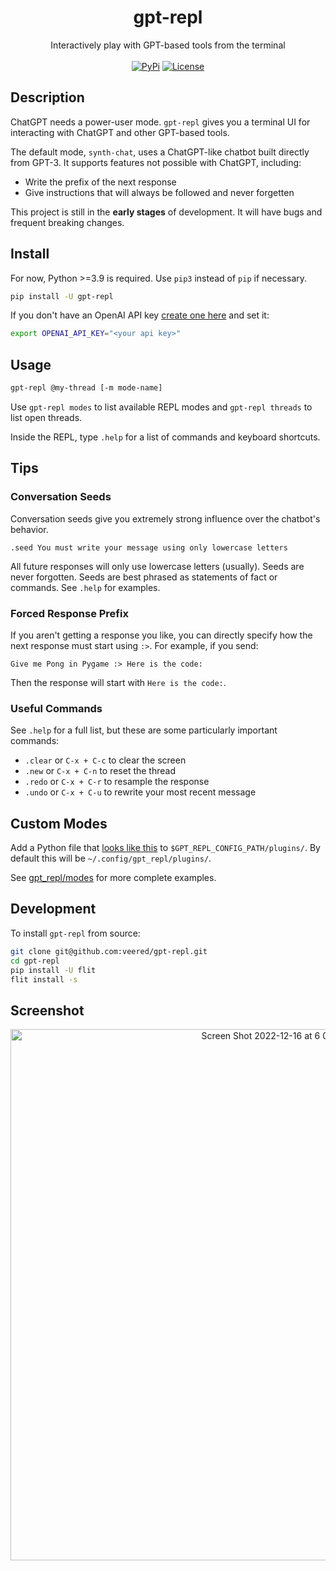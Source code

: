 <h1 align="center">gpt-repl</h1>
<p align="center">
    Interactively play with GPT-based tools from the terminal
    <br />
    <br />
    <a href="https://pypi.python.org/pypi/gpt-repl/"><img alt="PyPi" src="https://img.shields.io/pypi/v/gpt-repl.svg?style=flat-square"></a>
    <a href="https://github.com/veered/gpt-repl/blob/main/LICENSE"><img alt="License" src="https://img.shields.io/github/license/veered/gpt-repl.svg?style=flat-square"></a>
</p>

## Description
ChatGPT needs a power-user mode. `gpt-repl` gives you a terminal UI for interacting with ChatGPT and other GPT-based tools.

The default mode, `synth-chat`, uses a ChatGPT-like chatbot built directly from GPT-3. It supports features not possible with ChatGPT, including:
- Write the prefix of the next response
- Give instructions that will always be followed and never forgetten

This project is still in the **early stages** of development. It will have bugs and frequent breaking changes.

## Install

For now, Python >=3.9 is required. Use `pip3` instead of `pip` if necessary.

```bash
pip install -U gpt-repl
```

If you don't have an OpenAI API key [create one here](https://beta.openai.com/account/api-keys) and set it:
```bash
export OPENAI_API_KEY="<your api key>"
```

## Usage
```bash
gpt-repl @my-thread [-m mode-name]
```

Use `gpt-repl modes` to list available REPL modes and `gpt-repl threads` to list open threads.

Inside the REPL, type `.help` for a list of commands and keyboard shortcuts.

## Tips

### Conversation Seeds
Conversation seeds give you extremely strong influence over the chatbot's behavior.
```
.seed You must write your message using only lowercase letters
```
All future responses will only use lowercase letters (usually). Seeds are never forgotten. Seeds are best phrased as statements of fact or commands. See `.help` for examples.

### Forced Response Prefix
If you aren't getting a response you like, you can directly specify how the next response must start using `:>`. For example, if you send:
```
Give me Pong in Pygame :> Here is the code:
```
Then the response will start with `Here is the code:`.

### Useful Commands
See `.help` for a full list, but these are some particularly important commands:
- `.clear` or `C-x + C-c` to clear the screen
- `.new` or `C-x + C-n` to reset the thread
- `.redo`  or `C-x + C-r` to resample the response
- `.undo`  or `C-x + C-u` to rewrite your most recent message

## Custom Modes
Add a Python file that [looks like this](https://github.com/veered/gpt-repl/blob/main/examples/bruh_mode.py) to `$GPT_REPL_CONFIG_PATH/plugins/`. By default this will be `~/.config/gpt_repl/plugins/`.

See [gpt_repl/modes](https://github.com/veered/gpt-repl/tree/main/gpt_repl/modes) for more complete examples.

## Development
To install `gpt-repl` from source:
```bash
git clone git@github.com:veered/gpt-repl.git
cd gpt-repl
pip install -U flit
flit install -s
```

## Screenshot
<p align="center">
<img width="850" alt="Screen Shot 2022-12-16 at 6 09 31 PM" src="https://user-images.githubusercontent.com/247408/208211238-fe134de6-c3f3-4be2-b5bd-9f6bf3ec1fa3.png">
</p>
